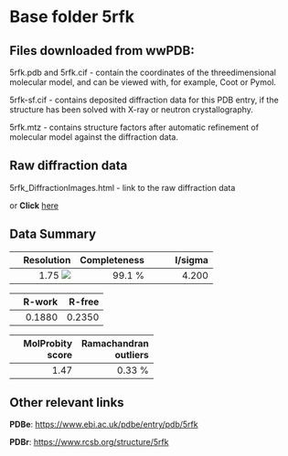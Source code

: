 # Base folder 5rfk

## Files downloaded from wwPDB:

5rfk.pdb and 5rfk.cif - contain the coordinates of the threedimensional molecular model, and can be viewed with, for example, Coot or Pymol.

5rfk-sf.cif - contains deposited diffraction data for this PDB entry, if the structure has been solved with X-ray or neutron crystallography.

5rfk.mtz - contains structure factors after automatic refinement of molecular model against the diffraction data.

## Raw diffraction data

5rfk_DiffractionImages.html - link to the raw diffraction data 

or **Click** [here](https://zenodo.org/record/3731400) 

## Data Summary
|   | Resolution | Completeness| I/sigma |
|---|-------------:|----------------:|--------------:|
|   |1.75 <img src="https://latex.codecogs.com/svg.latex?{\mbox{\normalfont\AA}}"/>|99.1  %|<img width=50/>4.200|

|   | **R-work**| **R-free**   
|---|-------------:|----------------:|           
||0.1880|0.2350|

|   |**MolProbity<br>score**| **Ramachandran<br>outliers** 
|---|-------------:|----------------:|
||1.47|0.33 %|

## Other relevant links 
**PDBe**:  https://www.ebi.ac.uk/pdbe/entry/pdb/5rfk
 
**PDBr**: https://www.rcsb.org/structure/5rfk 

